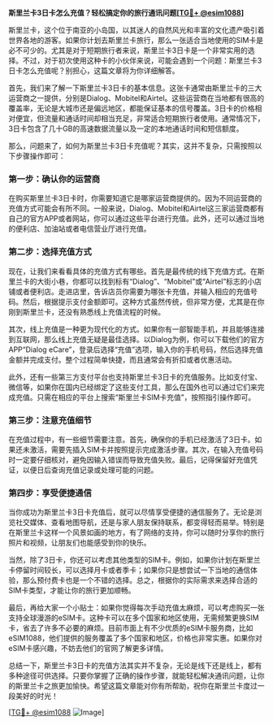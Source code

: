 **斯里兰卡3日卡怎么充值？轻松搞定你的旅行通讯问题[[TG💪+ @esim1088](https://t.me/s/esim1088)]**

斯里兰卡，这个位于南亚的小岛国，以其迷人的自然风光和丰富的文化遗产吸引着世界各地的游客。如果你计划去斯里兰卡旅行，那么一张适合当地使用的SIM卡是必不可少的。尤其是对于短期旅行者来说，斯里兰卡3日卡是一个非常实用的选择。不过，对于初次使用这种卡的小伙伴来说，可能会遇到一个问题：斯里兰卡3日卡怎么充值呢？别担心，这篇文章将为你详细解答。

首先，我们来了解一下斯里兰卡3日卡的基本信息。这张卡通常由斯里兰卡的三大运营商之一提供，分别是Dialog、Mobitel和Airtel。这些运营商在当地都有很高的覆盖率，无论是大城市还是偏远地区，都能保证基本的信号覆盖。3日卡的价格相对便宜，但流量和通话时间却相当充足，非常适合短期旅行者使用。通常情况下，3日卡包含了几十GB的高速数据流量以及一定的本地通话时间和短信额度。

那么，问题来了，如何为斯里兰卡3日卡充值呢？其实，这并不复杂，只需按照以下步骤操作即可：

### **第一步：确认你的运营商**
在购买斯里兰卡3日卡时，你需要知道它是哪家运营商提供的。因为不同运营商的充值方式可能会有所不同。一般来说，Dialog、Mobitel和Airtel这三家运营商都有自己的官方APP或者网站，你可以通过这些平台进行充值。此外，还可以通过当地的便利店、加油站或者电信营业厅进行充值。

### **第二步：选择充值方式**
现在，让我们来看看具体的充值方式有哪些。首先是最传统的线下充值方式。在斯里兰卡的大街小巷，你都可以找到标有“Dialog”、“Mobitel”或“Airtel”标志的小店铺或者便利店。走进店里，告诉店员你需要为哪张卡充值，并输入相应的充值号码。然后，根据提示支付金额即可。这种方式虽然传统，但非常方便，尤其是在你刚到斯里兰卡，还没有熟悉线上充值流程的时候。

其次，线上充值是一种更为现代化的方式。如果你有一部智能手机，并且能够连接到互联网，那么线上充值无疑是最佳选择。以Dialog为例，你可以下载他们的官方APP“Dialog eCare”，登录后选择“充值”选项，输入你的手机号码，然后选择充值金额并完成支付。整个过程简单快捷，而且通常会有折扣或者优惠活动。

此外，还有一些第三方支付平台也支持斯里兰卡3日卡的充值服务。比如支付宝、微信等，如果你在国内已经绑定了这些支付工具，那么在国外也可以通过它们来完成充值。只需在相应的平台上搜索“斯里兰卡SIM卡充值”，按照指引操作即可。

### **第三步：注意充值细节**
在充值过程中，有一些细节需要注意。首先，确保你的手机已经激活了3日卡。如果还未激活，需要先插入SIM卡并按照提示完成激活步骤。其次，在输入充值号码时一定要仔细核对，避免因输入错误而导致充值失败。最后，记得保留好充值凭证，以便日后查询充值记录或处理可能的问题。

### **第四步：享受便捷通信**
当你成功为斯里兰卡3日卡充值后，就可以尽情享受便捷的通信服务了。无论是浏览社交媒体、查看地图导航，还是与家人朋友保持联系，都变得轻而易举。特别是在斯里兰卡这样一个风景如画的地方，有了网络的支持，你可以随时分享你的旅行照片和视频，让朋友们也能感受到你的快乐。

当然，除了3日卡，你还可以考虑其他类型的SIM卡。例如，如果你计划在斯里兰卡停留时间较长，可以选择月卡或者季卡；如果你只是想尝试一下当地的通信体验，那么预付费卡也是一个不错的选择。总之，根据你的实际需求来选择合适的SIM卡类型，才能让你的旅行更加顺畅。

最后，再给大家一个小贴士：如果你觉得每次手动充值太麻烦，可以考虑购买一张支持全球漫游的eSIM卡。这种卡可以在多个国家和地区使用，无需频繁更换SIM卡，省去了许多不必要的麻烦。目前市面上有不少优质的eSIM卡服务商，比如eSIM1088，他们提供的服务覆盖了多个国家和地区，价格也非常实惠。如果你对eSIM卡感兴趣，不妨去他们的官网了解更多详情。

总结一下，斯里兰卡3日卡的充值方法其实并不复杂，无论是线下还是线上，都有多种途径可供选择。只要你掌握了正确的操作步骤，就能轻松解决通讯问题，让你的斯里兰卡之旅更加愉快。希望这篇文章能对你有所帮助，祝你在斯里兰卡度过一段美好的时光！

[[TG💪+ @esim1088](https://t.me/s/esim1088) ![Image](https://i.postimg.cc/4NQfJmqS/Snipaste-2025-05-13-00-14-12.png)]